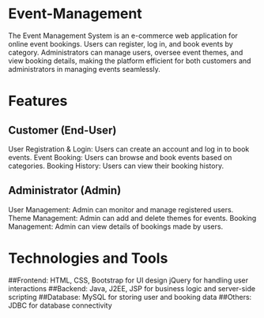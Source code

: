 # Event-Management
The Event Management System is an e-commerce web application for online event bookings. Users can register, log in, and book events by category. Administrators can manage users, oversee event themes, and view booking details, making the platform efficient for both customers and administrators in managing events seamlessly.
# Features
## Customer (End-User)
User Registration & Login: Users can create an account and log in to book events.
Event Booking: Users can browse and book events based on categories.
Booking History: Users can view their booking history.
## Administrator (Admin)
User Management: Admin can monitor and manage registered users.
Theme Management: Admin can add and delete themes for events.
Booking Management: Admin can view details of bookings made by users.
# Technologies and Tools
##Frontend:
HTML, CSS, Bootstrap for UI design 
jQuery for handling user interactions
##Backend:
Java, J2EE, JSP for business logic and server-side scripting
##Database:
MySQL for storing user and booking data
##Others:
JDBC for database connectivity
